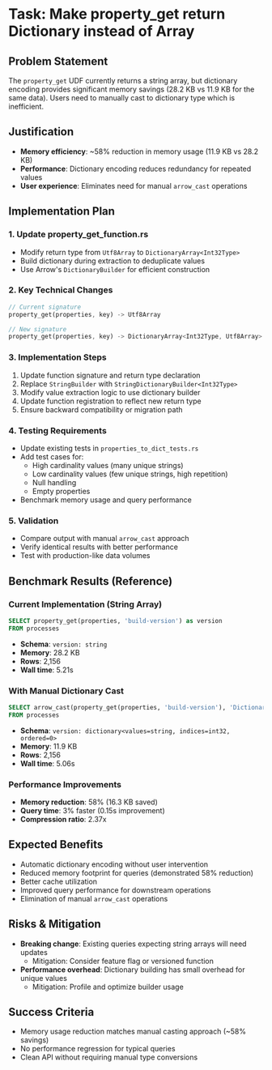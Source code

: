 # Task: Make property_get return Dictionary instead of Array

## Problem Statement
The `property_get` UDF currently returns a string array, but dictionary encoding provides significant memory savings (28.2 KB vs 11.9 KB for the same data). Users need to manually cast to dictionary type which is inefficient.

## Justification
- **Memory efficiency**: ~58% reduction in memory usage (11.9 KB vs 28.2 KB)
- **Performance**: Dictionary encoding reduces redundancy for repeated values
- **User experience**: Eliminates need for manual `arrow_cast` operations

## Implementation Plan

### 1. Update property_get_function.rs
- Modify return type from `Utf8Array` to `DictionaryArray<Int32Type>`
- Build dictionary during extraction to deduplicate values
- Use Arrow's `DictionaryBuilder` for efficient construction

### 2. Key Technical Changes
```rust
// Current signature
property_get(properties, key) -> Utf8Array

// New signature  
property_get(properties, key) -> DictionaryArray<Int32Type, Utf8Array>
```

### 3. Implementation Steps
1. Update function signature and return type declaration
2. Replace `StringBuilder` with `StringDictionaryBuilder<Int32Type>`
3. Modify value extraction logic to use dictionary builder
4. Update function registration to reflect new return type
5. Ensure backward compatibility or migration path

### 4. Testing Requirements
- Update existing tests in `properties_to_dict_tests.rs`
- Add test cases for:
  - High cardinality values (many unique strings)
  - Low cardinality values (few unique strings, high repetition)
  - Null handling
  - Empty properties
- Benchmark memory usage and query performance

### 5. Validation
- Compare output with manual `arrow_cast` approach
- Verify identical results with better performance
- Test with production-like data volumes

## Benchmark Results (Reference)

### Current Implementation (String Array)
```sql
SELECT property_get(properties, 'build-version') as version
FROM processes
```
- **Schema**: `version: string`
- **Memory**: 28.2 KB
- **Rows**: 2,156
- **Wall time**: 5.21s

### With Manual Dictionary Cast
```sql
SELECT arrow_cast(property_get(properties, 'build-version'), 'Dictionary(Int32, Utf8)') as version
FROM processes
```
- **Schema**: `version: dictionary<values=string, indices=int32, ordered=0>`
- **Memory**: 11.9 KB
- **Rows**: 2,156
- **Wall time**: 5.06s

### Performance Improvements
- **Memory reduction**: 58% (16.3 KB saved)
- **Query time**: 3% faster (0.15s improvement)
- **Compression ratio**: 2.37x

## Expected Benefits
- Automatic dictionary encoding without user intervention
- Reduced memory footprint for queries (demonstrated 58% reduction)
- Better cache utilization
- Improved query performance for downstream operations
- Elimination of manual `arrow_cast` operations

## Risks & Mitigation
- **Breaking change**: Existing queries expecting string arrays will need updates
  - Mitigation: Consider feature flag or versioned function
- **Performance overhead**: Dictionary building has small overhead for unique values
  - Mitigation: Profile and optimize builder usage

## Success Criteria
- Memory usage reduction matches manual casting approach (~58% savings)
- No performance regression for typical queries
- Clean API without requiring manual type conversions